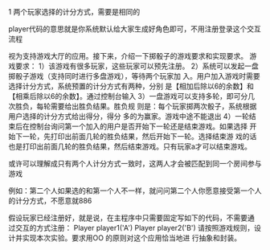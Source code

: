 1 两个玩家选择的计分方式，需要是相同的

player代码的意思就是你系统默认给大家生成好角色即可，不用注册登录这个交互流程

视为支持游戏大厅的应用。接下来，介绍一下掷骰子的游戏要求和实现要求。
游戏要求：
1）该游戏有很多玩家，这些玩家可以预先注册。
2）系统可以发起一盘掷骰子游戏（支持同时进行多盘游戏），等待两个玩家加
入。用户加入游戏时需要选择计分方式，系统预置的计分方式有两种，分别
是【相加后除以6的余数】和【相乘后除以6的余数】。通过控制台输入
3）一盘游戏可以支持多轮，即可分几次胜负，每轮需要给出胜负结果。胜负规
则是：每个玩家掷两次骰子，系统根据用户选择的计分方式给出得分，得分
多的为赢家。游戏中途不能退出
4）一轮结束后在控制台询问第一个加入的用户是否开始下一轮还是结束游戏。如果选择
开始下一轮，先打印出前面几轮的胜负结果，然后开始下一轮。选择结束游
戏的话也是打印出前面几轮的胜负结果，然后结束游戏。只有玩家a才可以结束游戏。

或许可以理解成只有两个人计分方式一致时，这两人才会被匹配到同一个房间参与游戏

例如：第二个人如果选的和第一个人不一样，就问问第二个人你愿意接受第一个人的计分方式，不愿意就886

假设玩家已经注册好，就是说，在主程序中只需要固定写如下的代码，不需要通
过交互的方式注册：
Player player1('A')
Player player2('B')
请按照游戏规则，设计并实现本次实验。要求用OO 的原则对这个应用恰当地进
行抽象和封装。